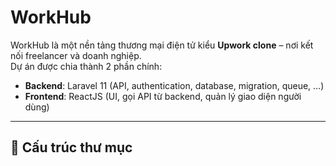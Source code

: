 # WorkHub

WorkHub là một nền tảng thương mại điện tử kiểu **Upwork clone** – nơi kết nối freelancer và doanh nghiệp.  
Dự án được chia thành 2 phần chính:

- **Backend**: Laravel 11 (API, authentication, database, migration, queue, …)  
- **Frontend**: ReactJS (UI, gọi API từ backend, quản lý giao diện người dùng)  

---

## 🚀 Cấu trúc thư mục

